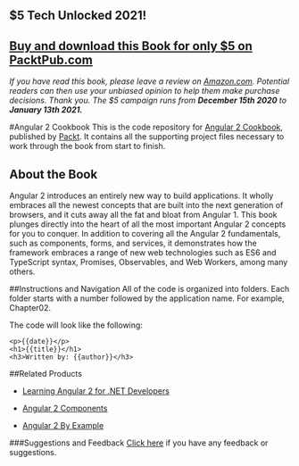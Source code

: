 ## $5 Tech Unlocked 2021!
[Buy and download this Book for only $5 on PacktPub.com](https://www.packtpub.com/product/angular-2-cookbook/9781785881923)
-----
*If you have read this book, please leave a review on [Amazon.com](https://www.amazon.com/gp/product/1785881922).     Potential readers can then use your unbiased opinion to help them make purchase decisions. Thank you. The $5 campaign         runs from __December 15th 2020__ to __January 13th 2021.__*

#Angular 2 Cookbook
This is the code repository for [Angular 2 Cookbook](https://www.packtpub.com/web-development/angular-2-cookbook?utm_source=github&utm_medium=repository&utm_campaign=9781785881923), published by [Packt](https://www.packtpub.com/?utm_source=github). It contains all the supporting project files necessary to work through the book from start to finish.
## About the Book
Angular 2 introduces an entirely new way to build applications. It wholly embraces all the newest concepts that are built into the next generation of browsers, and it cuts away all the fat and bloat from Angular 1. This book plunges directly into the heart of all the most important Angular 2 concepts for you to conquer. In addition to covering all the Angular 2 fundamentals, such as components, forms, and services, it demonstrates how the framework embraces a range of new web technologies such as ES6 and TypeScript syntax, Promises, Observables, and Web Workers, among many others.

##Instructions and Navigation
All of the code is organized into folders. Each folder starts with a number followed by the application name. For example, Chapter02.



The code will look like the following:
```
<p>{{date}}</p>
<h1>{{title}}</h1>
<h3>Written by: {{author}}</h3>
```



##Related Products
* [Learning Angular 2 for .NET Developers](https://www.packtpub.com/web-development/learning-angular-2-net-developers?utm_source=github&utm_medium=repository&utm_campaign=9781785884283)

* [Angular 2 Components](https://www.packtpub.com/web-development/angular-2-components?utm_source=github&utm_medium=repository&utm_campaign=9781785882340)

* [Angular 2 By Example](https://www.packtpub.com/web-development/angular-2-example?utm_source=github&utm_medium=repository&utm_campaign=9781785887192)

###Suggestions and Feedback
[Click here](https://docs.google.com/forms/d/e/1FAIpQLSe5qwunkGf6PUvzPirPDtuy1Du5Rlzew23UBp2S-P3wB-GcwQ/viewform) if you have any feedback or suggestions.
